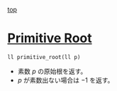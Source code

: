 [top](../README.md)

# [Primitive Root](./proot.hpp)

`ll primitive_root(ll p)`
- 素数 $p$ の原始根を返す。
- $p$ が素数出ない場合は $-1$ を返す。
